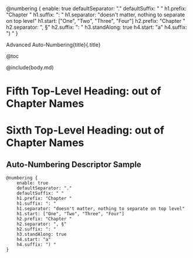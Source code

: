 @numbering {
    enable: true
    defaultSeparator: "."
    defaultSuffix: " "
    h1.prefix: "Chapter "
    h1.suffix: ": "
    h1.separator: "doesn't matter, nothing to separate on top level"
    h1.start: ["One", "Two", "Three", "Four"]
    h2.prefix: "Chapter "
    h2.separator: ", §"
    h2.suffix: ": "
    h3.standAlong: true
    h4.start: "a"
    h4.suffix: ") "
}

Advanced Auto-Numbering{title}{.title}

@toc

@include(body.md)

# Fifth Top-Level Heading: out of Chapter Names
# Sixth Top-Level Heading: out of Chapter Names

## Auto-Numbering Descriptor Sample

```
@numbering {
    enable: true
    defaultSeparator: "."
    defaultSuffix: " "
    h1.prefix: "Chapter "
    h1.suffix: ": "
    h1.separator: "doesn't matter, nothing to separate on top level"
    h1.start: ["One", "Two", "Three", "Four"]
    h2.prefix: "Chapter "
    h2.separator: ", §"
    h2.suffix: ": "
    h3.standAlong: true
    h4.start: "a"
    h4.suffix: ") "
}
```

